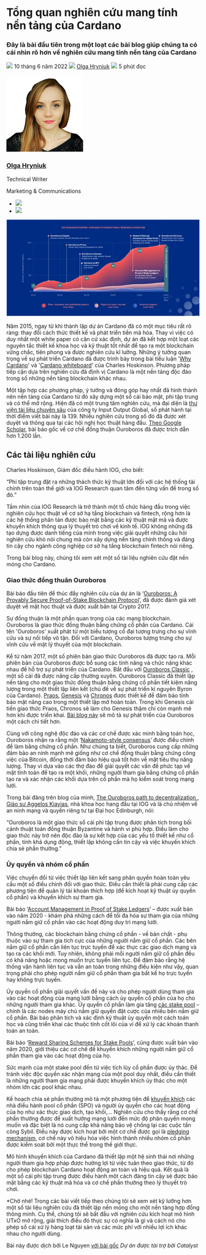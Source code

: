 # Tổng quan nghiên cứu mang tính nền tảng của Cardano

### **Đây là bài đầu tiên trong một loạt các bài blog giúp chúng ta có cái nhìn rõ hơn về nghiên cứu mang tính nền tảng của Cardano**

![](img/2022-06-10-cardanos-foundational-research-overview.002.png) 10 tháng 6 năm 2022 ![](img/2022-06-10-cardanos-foundational-research-overview.002.png) [Olga Hryniuk](/en/blog/authors/olga-hryniuk/page-1/) ![](img/2022-06-10-cardanos-foundational-research-overview.003.png) 5 phút đọc

![Olga Hryniuk](img/2022-06-10-cardanos-foundational-research-overview.004.png)[](/en/blog/authors/olga-hryniuk/page-1/)

### [**Olga Hryniuk**](/en/blog/authors/olga-hryniuk/page-1/)

Technical Writer

Marketing &amp; Communications

- ![](img/2022-06-10-cardanos-foundational-research-overview.005.png)[](https://www.linkedin.com/in/olga-hryniuk-1094a3160/ "LinkedIn")
- ![](img/2022-06-10-cardanos-foundational-research-overview.006.png)[](https://github.com/olgahryniuk "GitHub")

![Cardano's foundational research overview](img/2022-06-10-cardanos-foundational-research-overview.007.jpeg)

Năm 2015, ngay từ khi thành lập dự án Cardano đã có một mục tiêu rất rõ ràng: thay đổi cách thức thiết kế và phát triển tiền mã hóa. Thay vì việc có duy nhất một white paper có căn cứ xác định, dự án đã kết hợp một loạt các nguyên tắc thiết kế khoa học và kỹ thuật tốt nhất để tạo ra một blockchain vững chắc, tiên phong và được nghiên cứu kĩ lưỡng. Những ý tưởng quan trọng về sự phát triển Cardano đã được trình bày trong bài tiểu luận '[Why Cardano](https://why.cardano.org/en/introduction/motivation/)' và '[Cardano whiteboard](https://www.youtube.com/watch?v=Ja9D0kpksxw)' của Charles Hoskinson. Phương pháp tiếp cận dựa trên nghiên cứu đã định vị Cardano là một nền tảng độc đáo trong số những nền tảng blockchain khác nhau.

Một tập hợp các phương pháp, ý tưởng và đóng góp hay nhất đã hình thành nên nền tảng của Cardano từ đó xây dựng một sổ cái bảo mật, phi tập trung và có thể mở rộng. Hiện đã có một trung tâm nghiên cứu, mà đại diện là [thư viện tài liệu chuyên sâu](https://iohk.io/research/library/) của công ty Input Output Global, số phát hành tại thời điểm viết bài này là 139. Nhiều nghiên cứu trong số đó đã được xét duyệt và thông qua tại các hội nghị học thuật hàng đầu. [Theo Google Scholar](https://scholar.google.com/scholar?hl=en&as_sdt=0%2C5&q=ouroboros&btnG=), bài báo gốc về cơ chế đồng thuận Ouroboros đã được trích dẫn hơn 1.200 lần.

## **Các tài liệu nghiên cứu**

Charles Hoskinson, Giám đốc điều hành IOG, cho biết:

“Phi tập trung đặt ra những thách thức kỹ thuật lớn đối với các hệ thống tài chính trên toàn thế giới và IOG Research quan tâm đến từng vấn đề trong số đó.”

Tầm nhìn của IOG Research là trở thành một tổ chức hàng đầu trong việc nghiên cứu học thuật về cơ sở hạ tầng blockchain và fintech, rộng hơn là các hệ thống phân tán được bảo mật bằng các kỹ thuật mật mã và được khuyến khích thông qua lý thuyết trò chơi về kinh tế. IOG không những đã tạo dựng được danh tiếng của mình trong việc giải quyết những câu hỏi nghiên cứu khó nói chung mà còn xây dựng nền tảng chính thống và đáng tin cậy cho ngành công nghiệp cơ sở hạ tầng blockchain fintech nói riêng.

Trong bài blog này, chúng tôi xem xét một số tài liệu nghiên cứu đặt nền móng cho Cardano.

### **Giao thức đồng thuân Ouroboros**

Bài báo đầu tiên để thúc đẩy nghiên cứu của dự án là ‘[Ouroboros: A Provably Secure Proof-of-Stake Blockchain Protocol](https://eprint.iacr.org/2016/889.pdf)’, đã được đánh giá xét duyệt về mặt học thuật và được xuất bản tại Crypto 2017.

Sự đồng thuận là một phần quan trọng của các mạng blockchain. Ouroboros là giao thức đồng thuận bằng chứng cổ phần của Cardano. Cái tên 'Ouroboros' xuất phát từ một biểu tượng cổ đại tượng trưng cho sự vĩnh cửu và sự nối tiếp vô tận. Đối với Cardano, Ouroboros tượng trưng cho sự vĩnh cửu về mặt lý thuyết của một blockchain.

Kể từ năm 2017, một số phiên bản giao thức Ouroboros đã được tạo ra. Mỗi phiên bản của Ouroboros được bổ sung các tính năng và chức năng khác nhau để hỗ trợ sự phát triển của Cardano. Bắt đầu với [Ouroboros Classic](https://eprint.iacr.org/2016/889.pdf) , một sổ cái đã được nâng cấp thường xuyên. Ouroboros Classic đã thiết lập nền tảng cho một giao thức đồng thuận bằng chứng cổ phần tiết kiệm năng lượng trong một thiết lập liên kết (chủ đề về sự phát triển kỉ nguyên Byron của Cardano). [Praos](https://eprint.iacr.org/2016/889.pdf), [Genesis](https://eprint.iacr.org/2017/573.pdf) và [Chronos](https://eprint.iacr.org/2017/573.pdf) được thiết kế để đảm bảo tính bảo mật nâng cao trong một thiết lập mở hoàn toàn. Trong khi Genesis cải tiến giao thức Praos, Chronos sẽ làm cho Genesis thậm chí còn mạnh mẽ hơn khi được triển khai. [Bài blog này](https://eprint.iacr.org/2018/378.pdf) sẽ mô tả sự phát triển của Ouroboros một cách chi tiết hơn.

Cùng với công nghệ độc đáo và các cơ chế được xác minh bằng toán học, Ouroboros nhận ra rằng một ‘[Nakamoto-style consensus](https://bitcoin.org/bitcoin.pdf)’ được điều chỉnh để làm bằng chứng cổ phần. Như chúng ta biết, Ouroboros cung cấp những đảm bảo an ninh mạnh mẽ giống như cơ chế đồng thuận bằng chứng công việc của Bitcoin, đồng thời đảm bảo hiệu quả tốt hơn về mặt tiêu thụ năng lượng. Thay vì dựa vào các thợ đào để giải quyết các vấn đề phức tạp về mặt tính toán để tạo ra một khối, những người tham gia bằng chứng cổ phần tạo ra và xác nhận các khối dựa trên cổ phần mà họ kiểm soát trong mạng lưới.

Trong bài đăng trên blog của mình, [The Ouroboros path to decentralization ](https://iohk.io/en/blog/posts/2020/06/23/the-ouroboros-path-to-decentralization/), [Giáo sư Aggelos Kiayias](https://iohk.io/en/blog/posts/2020/06/23/the-ouroboros-path-to-decentralization/), nhà khoa học hang đầu tại IOG và là chủ nhiệm về an ninh mạng và quyền riêng tư tại Đại học Edinburgh, nói:

“Ouroboros là một giao thức sổ cái phi tập trung được phân tích trong bối cảnh thuật toán đồng thuận Byzantine và hành vi phù hợp. Điều làm cho giao thức này trở nên độc đáo là sự kết hợp của các yếu tố thiết kế như cổ phần, tính khả dụng động, thiết lập không cần tin cậy và việc khuyến khích chia sẻ phần thưởng.”

### **Ủy quyền và nhóm cổ phần**

Việc chuyển đổi từ việc thiết lập liên kết sang phân quyền hoàn toàn yêu cầu một số điều chỉnh đối với giao thức. Điều cần thiết là phải cung cấp các phương tiện để quản lý tài khoản thích hợp (để kích hoạt kỹ thuật ủy quyền cổ phần) và khuyến khích sự tham gia.

Bài báo ‘[Account Management in Proof of Stake Ledgers](https://eprint.iacr.org/2020/525.pdf)’ – được xuất bản vào năm 2020 - khám phá những cách để tối đa hóa sự tham gia của những người nắm giữ cổ phần vào các hoạt động duy trì mạng lưới.

Thông thường, các blockchain bằng chứng cổ phần - về bản chất - phụ thuộc vào sự tham gia tích cực của những người nắm giữ cổ phần. Các bên nắm giữ cổ phần cần liên tục trực tuyến để xác thực các giao dịch mạng và tạo ra các khối mới. Tuy nhiên, không phải mỗi người nắm giữ cổ phần đều có khả năng hoặc mong muốn trực tuyến liên tục. Để đảm bảo rằng hệ thống vận hành liên tục và vẫn an toàn trong những điều kiện như vậy, quan trọng phải cho phép người nắm giữ cổ phần tham gia bất kể họ trực tuyến hay không trực tuyến.

Ủy quyền cổ phần giải quyết vấn đề này và cho phép người dùng tham gia vào các hoạt động của mạng lưới bằng cách ủy quyền cổ phần của họ cho những người tham gia khác. Ủy quyền cổ phần làm gia tăng [các stake pool](https://iohk.io/en/blog/posts/2018/10/23/stake-pools-in-cardano/) – chính là các nodes máy chủ nắm giữ quyền đặt cược của nhiều bên nắm giữ cổ phần. Bài báo phân tích và xác định kỹ thuật ủy quyền một cách toán học và cũng triển khai các thuộc tính cốt lõi của ví để xử lý các khoản thanh toán an toàn.

Bài báo ‘[Reward Sharing Schemes for Stake Pools](https://arxiv.org/ftp/arxiv/papers/1807/1807.11218.pdf)’, cũng được xuất bản vào năm 2020, giới thiệu các cơ chế để khuyến khích những người nắm giữ cổ phần tham gia vào các hoạt động của họ.

Sức mạnh của một stake pool đến từ việc tích lũy cổ phần được ủy thác. Để tránh việc độc quyền xác nhận mạng của một pool duy nhất, điều cần thiết là những người tham gia mạng phải được khuyến khích ủy thác cho một nhóm lớn các pool khác nhau.

Kế hoạch chia sẻ phần thưởng mô tả một phương tiện để [khuyến khích](https://iohk.io/en/blog/posts/2020/11/30/blockchain-reward-sharing-a-comparative-systematization-from-first-principles/) các nhà điều hành pool cổ phần (SPO) và người ủy quyền cho các hoạt động của họ như xác thực giao dịch, tạo khối,... Nghiên cứu cho thấy rằng cơ chế phần thưởng được đề xuất hướng mạng lưới đến mức độ phân quyền mong muốn và đặc biệt là nó cung cấp khả năng bảo vệ chống lại các cuộc tấn công Sybil. Điều này được kích hoạt bởi một cơ chế được gọi là [pledging mechanism](https://iohk.io/en/blog/posts/2020/05/12/how-pledging-encourages-a-healthy-decentralized-cardano-ecosystem/), cơ chế này vô hiệu hóa việc hình thành nhiều nhóm cổ phần được kiểm soát bởi một thực thể trong thế giới thực.

Mô hình khuyến khích của Cardano đã thiết lập một hệ sinh thái nơi những người tham gia hợp pháp được hưởng lợi từ việc tuân theo giao thức, từ đó cho phép blockchain Cardano hoạt động an toàn và hiệu quả. Kết quả là một sổ cái phi tập trung được điều hành một cách đáng tin cậy sẽ được bảo mật bằng các kỹ thuật mã hóa và cơ chế phần thưởng theo lý thuyết trò chơi.

*Chờ nhé! Trong các bài viết tiếp theo chúng tôi sẽ xem xét kỹ lưỡng hơn một số tài liệu nghiên cứu đã thiết lập nền móng cho một nền tảng hợp đồng thông minh. Cụ thể, chúng tôi sẽ bắt đầu với nghiên cứu kích hoạt mô hình UTxO mở rộng, giải thích điều đó thực sự có nghĩa là gì và cách nó cho phép sổ cái xử lý hàng loạt tài sản và các mức phí với nhiều lợi ích khác nhau cho người dùng. 

Bài này được dịch bởi Le Nguyen [với bài gốc](https://iohk.io/en/blog/posts/2022/06/10/cardanos-foundational-research-overview/)
*Dự án được tài trợ bởi Catalyst*
